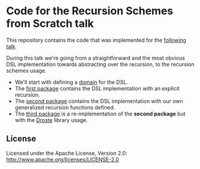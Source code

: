 # Code for the Recursion Schemes from Scratch talk

This repository contains the code that was implemented for the [following talk](./path/to/slides).

During this talk we're going from a straightforward and the most obvious 
DSL implementation towards abstracting over the recursion, to the recursion schemes usage. 

* We'll start with defining a [domain](./src/main/scala/com/pomadchin/domain) for the DSL.
* The [first package](./src/main/scala/com/pomadchin/language/first) contains the 
DSL implementation with an explicit recursion. 
* The [second package](./src/main/scala/com/pomadchin/language/second)
contains the DSL implementation with our own generalized recursion functions defined. 
* The [third package](./src/main/scala/com/pomadchin/language/third) 
is a re-implementation of the **second package** but with the [Droste](https://github.com/higherkindness/droste) library usage. 

## License

Licensed under the Apache License, Version 2.0: http://www.apache.org/licenses/LICENSE-2.0

